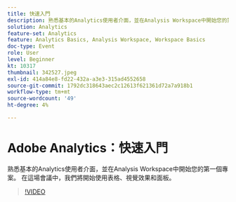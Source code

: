 ```yaml
---
title: 快速入門
description: 熟悉基本的Analytics使用者介面，並在Analysis Workspace中開始您的第一個專案。
solution: Analytics
feature-set: Analytics
feature: Analytics Basics, Analysis Workspace, Workspace Basics
doc-type: Event
role: User
level: Beginner
kt: 10317
thumbnail: 342527.jpeg
exl-id: 414a84e8-fd22-432a-a3e3-315ad4552658
source-git-commit: 1792dc318643aec2c12613f621361d72a7a918b1
workflow-type: tm+mt
source-wordcount: '49'
ht-degree: 4%

---
```


# Adobe Analytics：快速入門

熟悉基本的Analytics使用者介面，並在Analysis Workspace中開始您的第一個專案。 在這場會議中，我們將開始使用表格、視覺效果和面板。

>[!VIDEO](https://video.tv.adobe.com/v/342527/?quality=12&learn=on)
